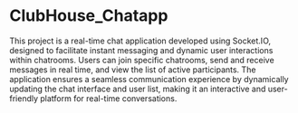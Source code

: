 # ClubHouse_Chatapp

This project is a real-time chat application developed using Socket.IO, designed to facilitate instant messaging and dynamic user interactions within chatrooms. Users can join specific chatrooms, send and receive messages in real time, and view the list of active participants. The application ensures a seamless communication experience by dynamically updating the chat interface and user list, making it an interactive and user-friendly platform for real-time conversations.
